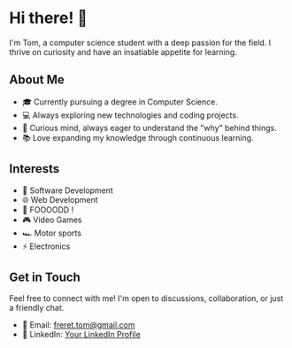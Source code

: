 # Hi there! 👋

I'm Tom, a computer science student with a deep passion for the field. I thrive on curiosity and have an insatiable appetite for learning.

## About Me

- 🎓 Currently pursuing a degree in Computer Science.
- 💻 Always exploring new technologies and coding projects.
- 🤔 Curious mind, always eager to understand the "why" behind things.
- 📚 Love expanding my knowledge through continuous learning.

## Interests

- 👾 Software Development
- 🌐 Web Development
- 🍣 FOOOODD !
- 🎮 Video Games
- 🏎️ Motor sports
- ⚡ Electronics

## Get in Touch

Feel free to connect with me! I'm open to discussions, collaboration, or just a friendly chat.

- 📧 Email: freret.tom@gmail.com
- 💼 LinkedIn: [Your LinkedIn Profile](https://www.linkedin.com/in/yourusername/)
